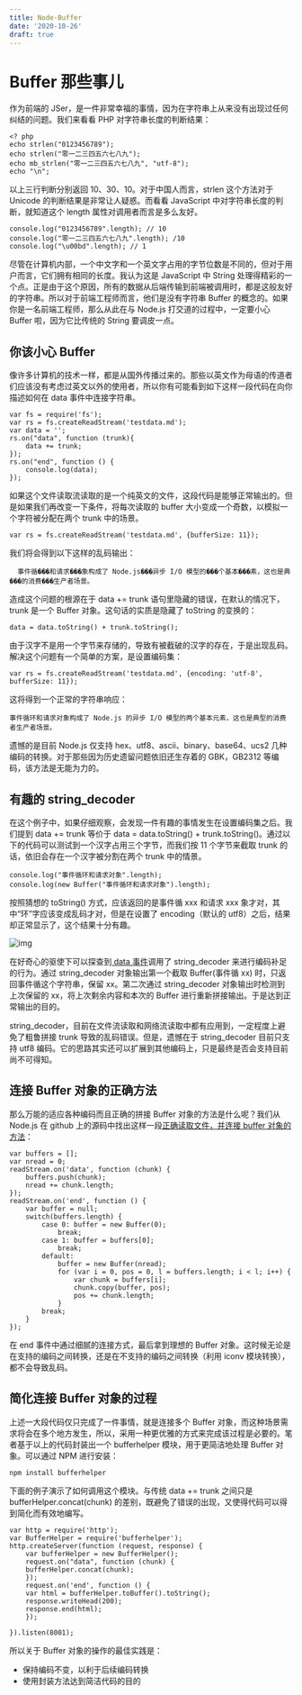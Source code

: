 ```yaml
---
title: Node-Buffer
date: '2020-10-26'
draft: true
---
```


# Buffer 那些事儿

作为前端的 JSer，是一件非常幸福的事情，因为在字符串上从来没有出现过任何纠结的问题。我们来看看 PHP 对字符串长度的判断结果：

```
<? php
echo strlen("0123456789");
echo strlen("零一二三四五六七八九");
echo mb_strlen("零一二三四五六七八九", "utf-8");
echo "\n";
```

以上三行判断分别返回 10、30、10。对于中国人而言，strlen 这个方法对于 Unicode 的判断结果是非常让人疑惑。而看看 JavaScript 中对字符串长度的判断，就知道这个 length 属性对调用者而言是多么友好。

```
console.log("0123456789".length); // 10
console.log("零一二三四五六七八九".length); /10
console.log("\u00bd".length); // 1
```

尽管在计算机内部，一个中文字和一个英文字占用的字节位数是不同的，但对于用户而言，它们拥有相同的长度。我认为这是 JavaScript 中 String 处理得精彩的一个点。正是由于这个原因，所有的数据从后端传输到前端被调用时，都是这般友好的字符串。所以对于前端工程师而言，他们是没有字符串 Buffer 的概念的。如果你是一名前端工程师，那么从此在与 Node.js 打交道的过程中，一定要小心 Buffer 啦，因为它比传统的 String 要调皮一点。

## 你该小心 Buffer

像许多计算机的技术一样，都是从国外传播过来的。那些以英文作为母语的传道者们应该没有考虑过英文以外的使用者，所以你有可能看到如下这样一段代码在向你描述如何在 data 事件中连接字符串。

```
var fs = require('fs');
var rs = fs.createReadStream('testdata.md');
var data = '';
rs.on("data", function (trunk){
    data += trunk;
});
rs.on("end", function () {
    console.log(data);
});
```

如果这个文件读取流读取的是一个纯英文的文件，这段代码是能够正常输出的。但是如果我们再改变一下条件，将每次读取的 buffer 大小变成一个奇数，以模拟一个字符被分配在两个 trunk 中的场景。

```
var rs = fs.createReadStream('testdata.md', {bufferSize: 11});
```

我们将会得到以下这样的乱码输出：

```
  事件循���和请求���象构成了 Node.js���异步 I/O 模型的���个基本���素，这也是典���的消费���生产者场景。
```

造成这个问题的根源在于 data += trunk 语句里隐藏的错误，在默认的情况下，trunk 是一个 Buffer 对象。这句话的实质是隐藏了 toString 的变换的：

```
data = data.toString() + trunk.toString();
```

由于汉字不是用一个字节来存储的，导致有被截破的汉字的存在，于是出现乱码。解决这个问题有一个简单的方案，是设置编码集：

```
var rs = fs.createReadStream('testdata.md', {encoding: 'utf-8', bufferSize: 11});
```

这将得到一个正常的字符串响应：

```
事件循环和请求对象构成了 Node.js 的异步 I/O 模型的两个基本元素，这也是典型的消费者生产者场景。
```

遗憾的是目前 Node.js 仅支持 hex、utf8、ascii、binary、base64、ucs2 几种编码的转换。对于那些因为历史遗留问题依旧还生存着的 GBK，GB2312 等编码，该方法是无能为力的。

## 有趣的 string_decoder

在这个例子中，如果仔细观察，会发现一件有趣的事情发生在设置编码集之后。我们提到 data += trunk 等价于 data = data.toString() + trunk.toString()。通过以下的代码可以测试到一个汉字占用三个字节，而我们按 11 个字节来截取 trunk 的话，依旧会存在一个汉字被分割在两个 trunk 中的情景。

```
console.log("事件循环和请求对象".length);
console.log(new Buffer("事件循环和请求对象").length);
```

按照猜想的 toString() 方式，应该返回的是事件循 xxx 和请求 xxx 象才对，其中“环”字应该变成乱码才对，但是在设置了 encoding（默认的 utf8）之后，结果却正常显示了，这个结果十分有趣。

![img](https://static001.infoq.cn/resource/image/f7/c3/f792578dd3a3b4b63d6c24c0cc27aac3.png)

在好奇心的驱使下可以探查到[ data 事件](https://github.com/joyent/node/blob/master/lib/fs.js#L1237)调用了 string_decoder 来进行编码补足的行为。通过 string_decoder 对象输出第一个截取 Buffer(事件循 xx) 时，只返回事件循这个字符串，保留 xx。第二次通过 string_decoder 对象输出时检测到上次保留的 xx，将上次剩余内容和本次的 Buffer 进行重新拼接输出。于是达到正常输出的目的。

string_decoder，目前在文件流读取和网络流读取中都有应用到，一定程度上避免了粗鲁拼接 trunk 导致的乱码错误。但是，遗憾在于 string_decoder 目前只支持 utf8 编码。它的思路其实还可以扩展到其他编码上，只是最终是否会支持目前尚不可得知。

## 连接 Buffer 对象的正确方法

那么万能的适应各种编码而且正确的拼接 Buffer 对象的方法是什么呢？我们从 Node.js 在 github 上的源码中找出这样一段[正确读取文件，并连接 buffer 对象的方法](https://github.com/joyent/node/blob/master/lib/fs.js#L107)：

```
var buffers = [];
var nread = 0;
readStream.on('data', function (chunk) {
    buffers.push(chunk);
    nread += chunk.length;
});
readStream.on('end', function () {
    var buffer = null;
    switch(buffers.length) {
        case 0: buffer = new Buffer(0);
            break;
        case 1: buffer = buffers[0];
            break;
        default:
            buffer = new Buffer(nread);
            for (var i = 0, pos = 0, l = buffers.length; i < l; i++) {
                var chunk = buffers[i];
                chunk.copy(buffer, pos);
                pos += chunk.length;
            }
        break;
    }
});
```

在 end 事件中通过细腻的连接方式，最后拿到理想的 Buffer 对象。这时候无论是在支持的编码之间转换，还是在不支持的编码之间转换（利用 iconv 模块转换），都不会导致乱码。

## 简化连接 Buffer 对象的过程

上述一大段代码仅只完成了一件事情，就是连接多个 Buffer 对象，而这种场景需求将会在多个地方发生，所以，采用一种更优雅的方式来完成该过程是必要的。笔者基于以上的代码封装出一个 bufferhelper 模块，用于更简洁地处理 Buffer 对象。可以通过 NPM 进行安装：

```
npm install bufferhelper
```

下面的例子演示了如何调用这个模块。与传统 data += trunk 之间只是 bufferHelper.concat(chunk) 的差别，既避免了错误的出现，又使得代码可以得到简化而有效地编写。

```
var http = require('http');
var BufferHelper = require('bufferhelper');
http.createServer(function (request, response) {
    var bufferHelper = new BufferHelper();
    request.on("data", function (chunk) {
    bufferHelper.concat(chunk);
    });
    request.on('end', function () {
    var html = bufferHelper.toBuffer().toString();
    response.writeHead(200);
    response.end(html);
    });

}).listen(8001);
```

所以关于 Buffer 对象的操作的最佳实践是：

- 保持编码不变，以利于后续编码转换
- 使用封装方法达到简洁代码的目的
